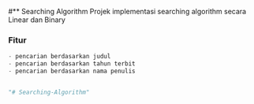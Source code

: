 #** Searching Algorithm
Projek implementasi searching algorithm secara Linear dan Binary

### Fitur
```python
- pencarian berdasarkan judul
- pencarian berdasarkan tahun terbit
- pencarian berdasarkan nama penulis


"# Searching-Algorithm" 
